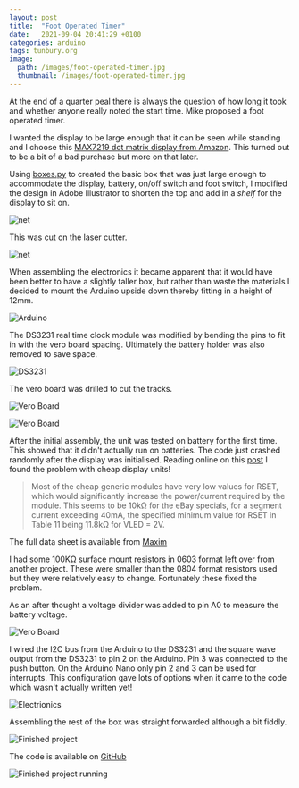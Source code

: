 ```yaml
---
layout: post
title:  "Foot Operated Timer"
date:   2021-09-04 20:41:29 +0100
categories: arduino
tags: tunbury.org
image:
  path: /images/foot-operated-timer.jpg
  thumbnail: /images/foot-operated-timer.jpg
---
```

At the end of a quarter peal there is always the question of how long it took and whether anyone really noted the start time.  Mike proposed a foot operated timer.

I wanted the display to be large enough that it can be seen while standing and I choose this [MAX7219 dot matrix display from Amazon](https://www.amazon.co.uk/gp/product/B08BC8JY8T/).  This turned out to be a bit of a bad purchase but more on that later.

Using [boxes.py](https://www.festi.info/boxes.py/) to created the basic box that was just large enough to accommodate the display, battery, on/off switch and foot switch, I modified the design in Adobe Illustrator to shorten the top and add in a *shelf* for the display to sit on.

![net](/images/foot-operated-timer-net.png)

This was cut on the laser cutter.

![net](/images/foot-operated-timer-laser-cutting.jpg)

When assembling the electronics it became apparent that it would have been better to have a slightly taller box, but rather than waste the materials I decided to mount the Arduino upside down thereby fitting in a height of 12mm.

![Arduino](/images/foot-operated-timer-arduino.jpg)

The DS3231 real time clock module was modified by bending the pins to fit in with the vero board spacing.  Ultimately the battery holder was also removed to save space.

![DS3231](/images/foot-operated-timer-clock-module.jpg)

The vero board was drilled to cut the tracks.

![Vero Board](/images/foot-operated-timer-vero-board.jpg)

![Vero Board](/images/foot-operated-timer-assembly.jpg)

After the initial assembly, the unit was tested on battery for the first time.  This showed that it didn't actually run on batteries.  The code just crashed randomly after the display was initialised.  Reading online on this [post](https://arduinoplusplus.wordpress.com/2015/09/12/max7219-and-led-matrix-power-requirements/) I found the problem with cheap display units!

> Most of the cheap generic modules have very low values for RSET, which would significantly increase the power/current required by the module. This seems to be 10kΩ for the eBay specials, for a segment current exceeding 40mA, the specified minimum value for RSET in Table 11 being 11.8kΩ for VLED = 2V.

The full data sheet is available from [Maxim](https://datasheets.maximintegrated.com/en/ds/MAX7219-MAX7221.pdf)

I had some 100KΩ surface mount resistors in 0603 format left over from another project.  These were smaller than the 0804 format resistors used but they were relatively easy to change.  Fortunately these fixed the problem.

As an after thought a voltage divider was added to pin A0 to measure the battery voltage.

![Vero Board](/images/foot-operated-timer-voltage-divider.jpg)

I wired the I2C bus from the Arduino to the DS3231 and the square wave output from the DS3231 to pin 2 on the Arduino.  Pin 3 was connected to the push button.  On the Arduino Nano only pin 2 and 3 can be used for interrupts.  This configuration gave lots of options when it came to the code which wasn't actually written yet!

![Electrionics](/images/foot-operated-timer-electronics.jpg)

Assembling the rest of the box was straight forwarded although a bit fiddly.

![Finished project](/images/foot-operated-timer-off.jpg)

The code is available on [GitHub](https://github.com/mtelvers/foot-timer)

![Finished project running](/images/foot-operated-timer.jpg)

